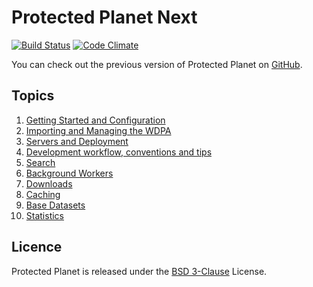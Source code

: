 # Protected Planet Next

[![Build Status](https://travis-ci.org/unepwcmc/ProtectedPlanet.svg)](https://travis-ci.org/unepwcmc/ProtectedPlanet)
[![Code Climate](https://codeclimate.com/github/unepwcmc/ProtectedPlanet.png)](https://codeclimate.com/github/unepwcmc/ProtectedPlanet)

You can check out the previous version of Protected Planet on
[GitHub](https://github.com/unepwcmc/ppe).

## Topics

1. [Getting Started and Configuration](docs/installation.md)
2. [Importing and Managing the WDPA](docs/wdpa.md)
3. [Servers and Deployment](docs/servers.md)
4. [Development workflow, conventions and tips](docs/workflow.md)
5. [Search](docs/search.md)
6. [Background Workers](docs/workers.md)
7. [Downloads](docs/downloads.md)
8. [Caching](docs/caching.md)
9. [Base Datasets](docs/base_datasets.md)
10. [Statistics](docs/statistics.md)

## Licence

Protected Planet is released under the [BSD
3-Clause](http://opensource.org/licenses/BSD-3-Clause) License.
